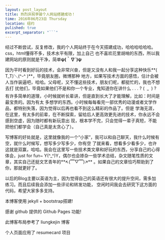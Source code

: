 ```yaml
---
layout: post_layout
title: 热烈庆祝李骏个人网站搭建成功！
time: 2016年06月23日 Thursday
location: 纽约
pulished: true
excerpt_separator: "```"
---
```

经过不断尝试，反复修改，我的个人网站终于在今天搭建成功，哈哈哈哈哈哈。css，html懂得不多，技术水平有限，加上自己
也不喜欢花里胡哨的东西，所以我建网站的原则就是干净，简单**ψ(｀∇´)ψ**

因为平时看到好玩的技术，会非常兴奋，但是又没有人和我一起分享这种快乐**( T_T)＼(^-^ )**，毕竟朋友圈，微博那种
地方，如果写技术方面的感悟，估计会被人当作装逼吧，哈哈。父母呢，又不懂这些技术，朋友们呢，都挺忙的，我也不想去打
扰他们，毕竟如果他们不是和你一个专业，鬼知道你在讲什么 &#46; &#46; &#46; &#63; &#40; &#149; &#95; &#149; &#41; &#63; 有许多简单的道理，小时候就听长辈讲，但是直到长大了才能理解，比如：时间是最宝贵的。因为有太
多想学的东西。小时候每每看完一部优秀的动漫或者文学作品，都特别失落，因为觉得以后再也看不到这么精彩的作品了。但是
学海无涯，在这里，有太多的前辈，在不断探索，留给后人更高效更先进的技术，你永远不会感到空虚，因为随时都有新玩意出
现，根本学不完，只会觉得一辈子真短，不能把他们都学会（自己真是太贪心了）。

写博客的好处就是，这里就像我的一个“小家”，我可以和自己聊天，我什么时候有空，就什么时候写，想写多少写多少，你有空
了就来看，想看多少看多少，也许这就是双赢，哈哈。我会在这里写一些技术类文章和好玩的东西，分享自己的心得体会，just
 for fun~ Y(^_^)Y，偶尔也会掺杂一些学术总结，杂文随笔性质的文章，其实自己还挺文艺青年的**↖(▔▽▔)↗**
 。如果自己的文章恰巧帮助到了你，那就更好了。

以后的Blog主要以英语为主，因为觉得自己的英语还有很大的提升空间，需多加练习。而且后续我会添加一些评论和转发功能，
空闲时间我会去研究下这方面的代码，希望大家多多支持。

本博客使用 jekyll + bootstrap搭建!

感谢 github 提供的 Github Pages 功能!

此博客布局参考了 liungkejin 博客

个人页面应用了 resumecard 项目

